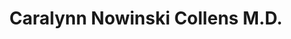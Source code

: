 ---
layout: layouts/profile.liquid
title: Caralynn Nowinski Collens M.D.
id: caralynn_nowinski_collens_md
first: Caralynn
middle: Nowinski
last: Collens
suffix: M.D.
currentTitle: CEO, Co-Founder, Corporate Board Director
currentOrg: Dimension Inx Corp.
bio: Dr. Caralynn Nowinski Collens is the CEO and Co-Founder of Dimension Inx Corp., a biotechnology company developing regenerative therapeutics that restore lost function due to disease, trauma, or aging. She is passionate about building teams and organizations that harness technology to drive transformational change and improve the quality of people’s lives.<br /><br />Drawing from her experiences as an entrepreneur, executive, medical doctor, and investor, Caralynn brings a unique perspective to product and process innovation. She has a track record for translating vision into results that matter and delivering economic returns, and she has been recognized for deploying innovative business models and curating partnerships to tackle grand challenges. <br /><br />Caralynn has advised leaders from startups to Fortune 100 companies, universities, and all levels of government. She loves to engage on the topics of technology and innovation, whether it’s one-on-one or speaking to a room of thousands. Notable speaking invitations include the U.S. Congress, The Atlantic Council, McKinsey &amp; Company, The Economist, The New York Times, Forbes, TEDx, and The Financial Times.<br /><br />As the former CEO and Co-Founder of UI LABS (2014-2019), a first-of-its-kind organization focused on the digital future of industries, Caralynn drove the creation and growth of MxD, the U.S. hub for digital manufacturing (formerly DMDII). Under her leadership, the organization built a network of 350+ partner organizations, including some of the world’s largest technology and manufacturing companies, and deployed $100M across 75+ solution development projects. She continued to serve as Chairman of the Board of MxD until 2020. <br /><br />After starting her first biotech company while a joint medical/business student, Caralynn spent her early career in venture capital and corporate finance, primarily focused on technology-based university spin-outs. She is proud to have been included as one of Crain’s Chicago Business’ “Forty Under Forty”, “Tech 50”, and “Notable Women in STEM”. In 2020, Caralynn was recognized as one of “30 Leaders Transforming Manufacturing”, and in 2023, she was honored as “Female Founder of the Year” and a “Dealmaker of the Year”.<br /><br />Caralynn is a member of the Executive Council of Granite Creek Capital Partners and formerly an Independent Director of Fathom Digital Manufacturing [NYSE&#58;FATH], serving on the Audit and Compensation Committees. She serves as co-Chair of the Tissue Engineering Advisory Committee of the Alliance for Regenerative Medicine. She is also a long-time Director and former Chair of Imerman Angels (one-on-one cancer support), Trustee of the Chicago Sunday Evening Club, and governor-appointed Trustee of the Lincoln Academy. Caring deeply about economic competitiveness and civic engagement, Caralynn is active in the Commercial Club of Chicago, the Economic Club of Chicago, and The Chicago Network. She is also a member of the Chicago Chapter of the Young Presidents’ Organization (YPO). <br /><br />Caralynn was recognized as a James Scholar and a Liautaud Scholar during her graduate training, earning an M.D. and MBA from the University of Illinois at Chicago. She graduated with a B.S. Honors from Northwestern University. Caralynn lives in Chicago with her husband Steven and their son Asher. While they love their city, she and her family spend as much time as possible in the mountains.
linkedin: https://www.linkedin.com/in/caralynncollens/
tiktok: 
twitter: 
aboutme: 
insta: 
orgURL: 
snapchat: 
personalURL: 
smallHeadshotURL: assets/images/headshots/collens-caralynn_compressed.avif
originalHeadshotURL: assets/images/headshots/collens-caralynn_compressed.avif
tags-experience: 
 - Business Development
 - Corporate Development
 - Governance
 - P&L&#58; $0-$500M
 - Private Companies
 - Venture Capital
 - B2B
 - Business Development
 - Corporate Development
 - Cybersecurity
 - Digital
 - Digital Transformation
 - Finance
 - Governance
 - P&L&#58; $0-$500M
 - Private Companies
 - Public Companies
 - Transformational and Growth
 - Venture Capital
tags-current-industries: 
 - Chemical Manufacturing
 - Civic/Public Policy
 - Corporate Directorships
 - Engineering
 - Health Care and Social Assistance
 - Manufacturing
 - Private Equity
 - Technology
 - Venture Capital
tags-current-position: 
 - CEO / Chief Executive Officer
 - Founder
 - President
tags-past-industries: 
 - Chemical Manufacturing
 - Civic/Public Policy
 - Consulting
 - Corporate Directorships
 - Engineering
 - Financial Activities
 - Foundations/Granting Agency
 - Health Care and Social Assistance
 - Investment Banking
 - Manufacturing
 - Medical Equipment/Devices
 - Private Equity
 - Professional, Scientific, and Technical Services
 - Technology
 - Venture Capital
tags-past-position: 
 - CEO / Chief Executive Officer
 - Chairman
 - CIO / Chief Innovation Officer
 - Founder
tags-current-board-service: 
    - Corporate Private
    - Nonprofit
    - VC
    - Private Equity
tags-past-board-service: 
    - Corporate Private
    - Corporate Public
    - Nonprofit
boards-current-corporate-private: 
 - Dimension Inx Corp., Director
boards-current-corporate-public: 
boards-current-nonprofit: 
 - Imerman Angels, Director, Executive Committee, Finance Committee, Past Board Chair
 - Chicago Sunday Evening Club, Trustee
 - The Lincoln Academy, Trustee
boards-current-privateequity: 
 - Granite Creek Capital Partners, Executive Council Member
boards-current-spac: 
boards-current-vc: 
 - Dimension Inx Corp., Director
boards-past-corporate-private: 
 - MxD, Director, Chair
 - UI LABS, Director
boards-past-corporate-public: 
 - Fathom Digital Manufacturing [NYSE&#58;FATH], Director, Audit Committee, Compensation Committee
boards-past-nonprofit: 
 - mHUB, Director, Executive Committee
boards-past-privateequity: 
boards-past-spac: 
boards-past-vc: 
---